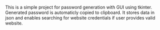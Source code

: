 This is a simple project for password generation with GUI using tkinter. Generated password is automaticly copied to clipboard. It stores data in json and enables searching for website credentials if user provides valid website.
